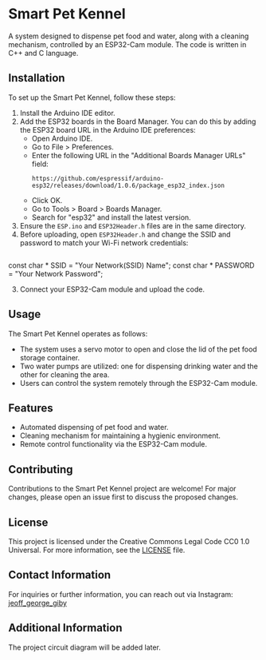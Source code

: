 # Smart Pet Kennel

A system designed to dispense pet food and water, along with a cleaning mechanism, controlled by an ESP32-Cam module. The code is written in C++ and C language.

## Installation

To set up the Smart Pet Kennel, follow these steps:

1. Install the Arduino IDE editor.
2. Add the ESP32 boards in the Board Manager. You can do this by adding the ESP32 board URL in the Arduino IDE preferences:
   - Open Arduino IDE.
   - Go to File > Preferences.
   - Enter the following URL in the "Additional Boards Manager URLs" field:
     ```
     https://github.com/espressif/arduino-esp32/releases/download/1.0.6/package_esp32_index.json
     ```
   - Click OK.
   - Go to Tools > Board > Boards Manager.
   - Search for "esp32" and install the latest version.
3. Ensure the `ESP.ino` and `ESP32Header.h` files are in the same directory.
4. Before uploading, open `ESP32Header.h` and change the SSID and password to match your Wi-Fi network credentials:
   ```cpp
const char * SSID = "Your Network(SSID) Name";
const char * PASSWORD = "Your Network Password";

3. Connect your ESP32-Cam module and upload the code.

## Usage

The Smart Pet Kennel operates as follows:

- The system uses a servo motor to open and close the lid of the pet food storage container.
- Two water pumps are utilized: one for dispensing drinking water and the other for cleaning the area.
- Users can control the system remotely through the ESP32-Cam module.

## Features

- Automated dispensing of pet food and water.
- Cleaning mechanism for maintaining a hygienic environment.
- Remote control functionality via the ESP32-Cam module.

## Contributing

Contributions to the Smart Pet Kennel project are welcome! For major changes, please open an issue first to discuss the proposed changes.

## License

This project is licensed under the Creative Commons Legal Code CC0 1.0 Universal. For more information, see the [LICENSE](LICENSE) file.

## Contact Information

For inquiries or further information, you can reach out via Instagram:
[jeoff_george_giby](https://www.instagram.com/jeoff_george_giby/)

## Additional Information

The project circuit diagram will be added later.
